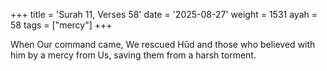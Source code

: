 +++
title = 'Surah 11, Verses 58'
date = '2025-08-27'
weight = 1531
ayah = 58
tags = ["mercy"]
+++

When Our command came, We rescued Hûd and those who believed with him by a mercy from Us, saving them from a harsh torment.